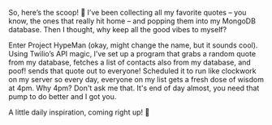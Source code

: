 So, here’s the scoop! 🎉 I’ve been collecting all my favorite quotes – you know, the ones that really hit home – and popping them into my MongoDB database. Then I thought, why keep all the good vibes to myself?

Enter Project HypeMan (okay, might change the name, but it sounds cool). Using Twilio’s API magic, I’ve set up a program that grabs a random quote from my database, fetches a list of contacts also from my database, and poof! sends that quote out to everyone! Scheduled it to run like clockwork on my server so every day, everyone on my list gets a fresh dose of wisdom at 4pm. Why 4pm? Don't ask me that. It's end of day almost, you need that pump to do better and I got you.

A little daily inspiration, coming right up! 🌟
